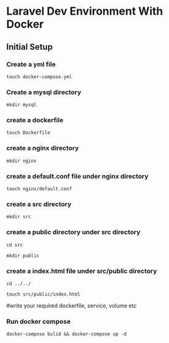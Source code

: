 # Laravel Dev Environment With Docker

## Initial Setup

### Create a yml file

```
touch docker-compose.yml
```

### Create a mysql directory

```
mkdir mysql
```

### create a dockerfile

```
touch Dockerfile
```

### create a nginx directory

```
mkdir nginx
```

### create a default.conf file under nginx directory

```
touch nginx/default.conf
```

### create a src directory

```
mkdir src
```

### create a public directory under src directory

```
cd src
```

```
mkdir public
```
### create a index.html file under src/public directory

```
cd ../../
```

```
touch src/public/index.html
```

#write your required dockerfile, service, volume etc

### Run docker compose

```
docker-compose bulid && docker-compose up -d
```